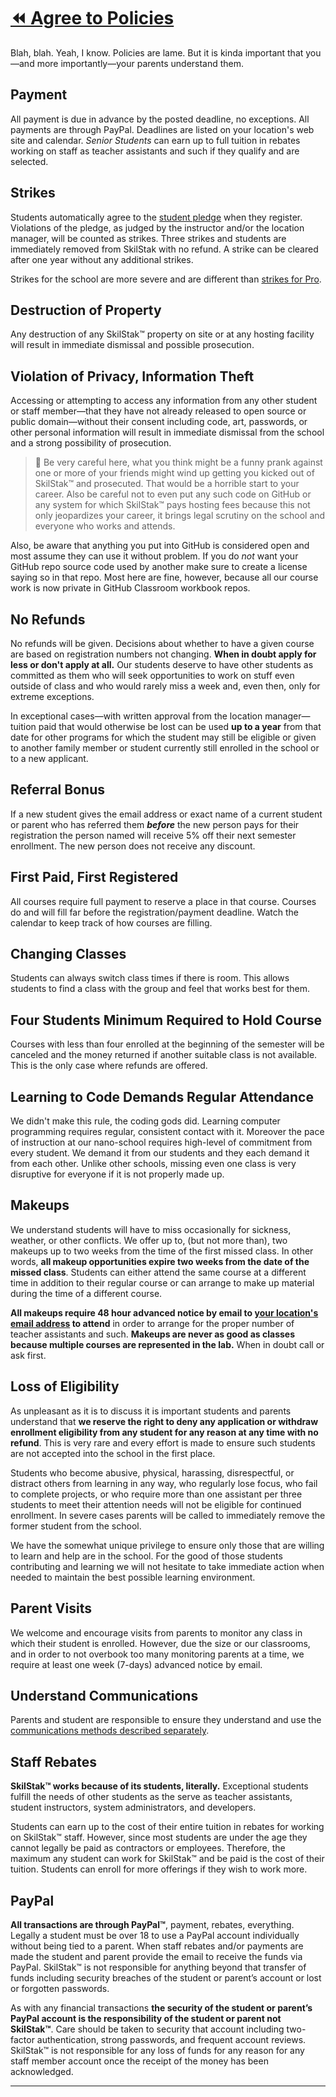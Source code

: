 # [⏪ Agree to Policies](/README.md)

Blah, blah. Yeah, I know. Policies are lame. But it is kinda important
that you—and more importantly—your parents understand them. 

## Payment

All payment is due in advance by the posted deadline, no exceptions.
All payments are through PayPal. Deadlines are listed on your
location's web site and calendar. *Senior Students* can earn
up to full tuition in rebates working on staff as teacher assistants
and such if they qualify and are selected.

## Strikes

Students automatically agree to the [student pledge](/pledge/README.md)
when they register. Violations of the pledge, as judged by the
instructor and/or the location manager, will be counted as strikes.
Three strikes and students are immediately removed from SkilStak
with no refund.  A strike can be cleared after one year without any
additional strikes.

Strikes for the school are more severe and are different than
[strikes for Pro](http://pro.skilstak.io).

## Destruction of Property

Any destruction of any SkilStak™ property on site or at any hosting
facility will result in immediate dismissal and possible prosecution.

## Violation of Privacy, Information Theft

Accessing or attempting to access any information from any other
student or staff member—that they have not already released to open source or public domain—without their consent including code, art,
passwords, or other personal information will result in immediate
dismissal from the school and a strong possibility of prosecution.

> 💬 Be very careful here, what you think might be a funny prank against
> one or more of your friends might wind up getting you kicked out
> of SkilStak™ and prosecuted. That would be a horrible start to your
> career. Also be careful not to even put any such code on GitHub
> or any system for which SkilStak™ pays hosting fees because this
> not only jeopardizes your career, it brings legal scrutiny on the school
> and everyone who works and attends.

Also, be aware that anything you put into GitHub is considered open
and most assume they can use it without problem. If you do *not*
want your GitHub repo source code used by another make sure to
create a license saying so in that repo. Most here are fine, however,
because all our course work is now private in GitHub Classroom
workbook repos.

## No Refunds

No refunds will be given. Decisions about whether to have a given
course are based on registration numbers not changing. **When in
doubt apply for less or don't apply at all.** Our students deserve
to have other students as committed as them who will seek opportunities
to work on stuff even outside of class and who would rarely miss a
week and, even then, only for extreme exceptions.

In exceptional cases—with written approval from the location
manager—tuition paid that would otherwise be lost can be used **up
to a year** from that date for other programs for which the student
may still be eligible or given to another family member or student
currently still enrolled in the school or to a new applicant.

## Referral Bonus

If a new student gives the email address or exact name of a current
student or parent who has referred them ***before*** the new person
pays for their registration the person named will receive 5% off
their next semester enrollment. The new person does not receive any
discount.

## First Paid, First Registered

All courses require full payment to reserve a place in that course.
Courses do and will fill far before the registration/payment deadline.
Watch the calendar to keep track of how courses are filling.

## Changing Classes

Students can always switch class times if there is room. This allows
students to find a class with the group and feel that works best for
them.

## Four Students Minimum Required to Hold Course

Courses with less than four enrolled at the beginning of the
semester will be canceled and the money returned if another suitable
class is not available. This is the only case where refunds are
offered.

## Learning to Code Demands Regular Attendance

We didn't make this rule, the coding gods did. Learning computer
programming requires regular, consistent contact with it. Moreover
the pace of instruction at our nano-school requires high-level of
commitment from every student. We demand it from our students and
they each demand it from each other. Unlike other schools, missing
even one class is very disruptive for everyone if it is not properly
made up.

## Makeups

We understand students will have to miss occasionally for sickness,
weather, or other conflicts. We offer up to, (but not more than),
two makeups up to two weeks from the time of the first missed class.
In other words, **all makeup opportunities expire two weeks from
the date of the missed class**. Students can either attend the same
course at a different time in addition to their regular course or
can arrange to make up material during the time of a different
course.

**All makeups require 48 hour advanced notice by email to [your
location's email
address](communications.md#enrollment-and-makeups-use-email) to
attend** in order to arrange for the proper number of teacher
assistants and such. **Makeups are never as good as classes because
multiple courses are represented in the lab.** When in doubt call
or ask first.

## Loss of Eligibility

As unpleasant as it is to discuss it is important students and
parents understand that **we reserve the right to deny any
application or withdraw enrollment eligibility from any student for
any reason at any time with no refund**. This is very rare and every
effort is made to ensure such students are not accepted into the
school in the first place.

Students who become abusive, physical, harassing, disrespectful,
or distract others from learning in any way, who regularly lose
focus, who fail to complete projects, or who require more than one
assistant per three students to meet their attention needs will not
be eligible for continued enrollment. In severe cases parents will
be called to immediately remove the former student from the school.

We have the somewhat unique privilege to ensure only those
that are willing to learn and help are in the school. For the good
of those students contributing and learning we will not hesitate
to take immediate action when needed to maintain the best possible
learning environment.

## Parent Visits

We welcome and encourage visits from parents to monitor any class
in which their student is enrolled. However, due the size or our
classrooms, and in order to not overbook too many monitoring parents
at a time, we require at least one week (7-days) advanced notice by
email.

## Understand Communications

Parents and student are responsible to ensure they understand
and use the [communications methods described
separately](communications.md).

## Staff Rebates

**SkilStak™ works because of its students, literally.** Exceptional
students fulfill the needs of other students as the serve as
teacher assistants, student instructors, system administrators, and
developers.

Students can earn up to the cost of their entire tuition in rebates
for working on SkilStak™ staff. However, since most students are under
the age they cannot legally be paid as contractors or employees.
Therefore, the maximum any student can work for SkilStak™ and be paid
is the cost of their tuition. Students can enroll for more offerings
if they wish to work more.

## PayPal

**All transactions are through PayPal™**, payment, rebates, everything.
Legally a student must be over 18 to use a PayPal account individually
without being tied to a parent. When staff rebates and/or payments
are made the student and parent provide the email to receive the
funds via PayPal. SkilStak™ is not responsible for anything beyond
that transfer of funds including security breaches of the student
or parent’s account or lost or forgotten passwords.

As with any financial transactions **the security of the student
or parent’s PayPal account is the responsibility of the student or
parent not SkilStak™**. Care should be taken to security that account
including two-factor authentication, strong passwords, and frequent
account reviews. SkilStak™ is not responsible for any loss of funds
for any reason for any staff member account once the receipt of the
money has been acknowledged.

____

